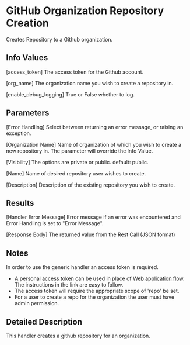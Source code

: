 # GitHub Organization Repository Creation
  Creates Repository to a Github organization.

## Info Values
  [access_token] 
    The access token for the Github account.
  
  [org_name] 
    The organization name you wish to create a repository in.
  
  [enable_debug_logging] 
    True or False whether to log.

## Parameters
  [Error Handling] 
    Select between returning an error message, or raising an exception.
  
  [Organization Name] 
    Name of organization of which you wish to create a new repository in.  The parameter will override the Info Value.
  
  [Visibility] 
    The options are private or public. default: public.
  
  [Name]
    Name of desired repository user wishes to create.
  
  [Description] 
    Description of the existing repository you wish to create.

## Results
  [Handler Error Message]
    Error message if an error was encountered and Error Handling is set to "Error Message".
  
  [Response Body]
    The returned value from the Rest Call (JSON format)

## Notes
In order to use the generic handler an access token is required.
  * A personal [access token](https://docs.github.com/en/free-pro-team@latest/github/authenticating-to-github/creating-a-personal-access-token) can be used in place of [Web application flow](https://docs.github.com/en/developers/apps/building-oauth-apps/authorizing-oauth-apps#web-application-flow).  The instructions in the link are easy to follow.
  * The access token will require the appropriate scope of 'repo' be set.  
  * For a user to create a repo for the organization the user must have admin permission.

## Detailed Description
This handler creates a github repository for an organization.
